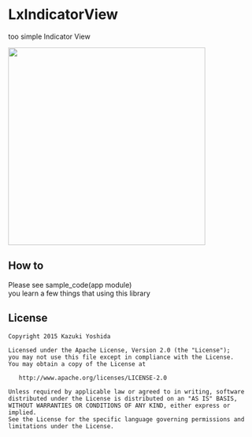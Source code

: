 LxIndicatorView
============

too simple Indicator View

<img width=400 src="http://i.gyazo.com/c8a3210488b1d5e2843a1b05d7119545.png" />

How to
--------

Please see sample_code(app module)  
you learn a few things that using this library

License
-------

    Copyright 2015 Kazuki Yoshida

    Licensed under the Apache License, Version 2.0 (the "License");
    you may not use this file except in compliance with the License.
    You may obtain a copy of the License at

       http://www.apache.org/licenses/LICENSE-2.0

    Unless required by applicable law or agreed to in writing, software
    distributed under the License is distributed on an "AS IS" BASIS,
    WITHOUT WARRANTIES OR CONDITIONS OF ANY KIND, either express or implied.
    See the License for the specific language governing permissions and
    limitations under the License.

